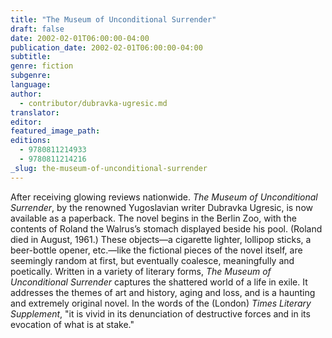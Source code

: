 ```yaml
---
title: "The Museum of Unconditional Surrender"
draft: false
date: 2002-02-01T06:00:00-04:00
publication_date: 2002-02-01T06:00:00-04:00
subtitle:
genre: fiction
subgenre:
language:
author:
  - contributor/dubravka-ugresic.md
translator:
editor:
featured_image_path:
editions:
  - 9780811214933
  - 9780811214216
_slug: the-museum-of-unconditional-surrender
---
```


After receiving glowing reviews nationwide. _The Museum of Unconditional Surrender_, by the renowned Yugoslavian writer Dubravka Ugresic, is now available as a paperback. The novel begins in the Berlin Zoo, with the contents of Roland the Walrus’s stomach displayed beside his pool. (Roland died in August, 1961.) These objects—a cigarette lighter, lollipop sticks, a beer-bottle opener, etc.—like the fictional pieces of the novel itself, are seemingly random at first, but eventually coalesce, meaningfully and poetically. Written in a variety of literary forms, _The Museum of Unconditional Surrender_ captures the shattered world of a life in exile. It addresses the themes of art and history, aging and loss, and is a haunting and extremely original novel. In the words of the (London) _Times Literary Supplement_, "it is vivid in its denunciation of destructive forces and in its evocation of what is at stake."

